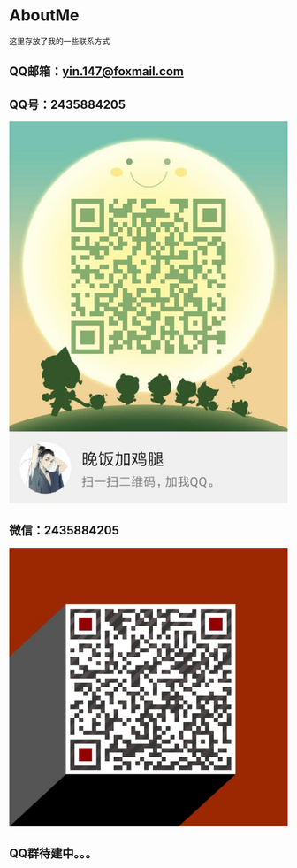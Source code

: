 # AboutMe
这里存放了我的一些联系方式
## QQ邮箱：yin.147@foxmail.com
## QQ号：2435884205
![qq二维码](img/qq.jpg)
## 微信：2435884205
![微信二维码](img/wei.png)
## QQ群待建中。。。
